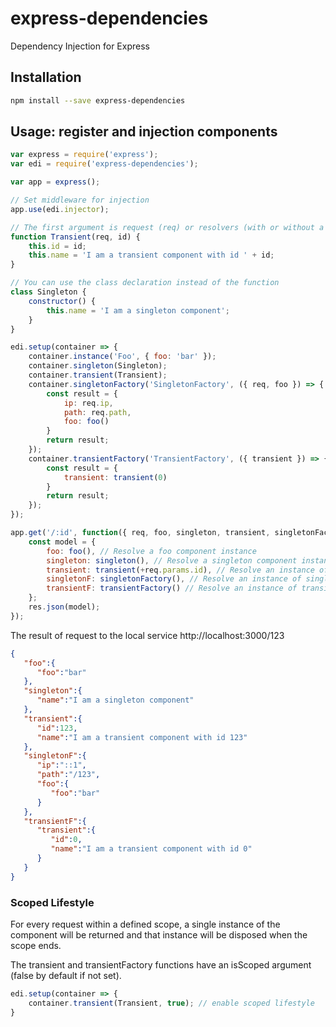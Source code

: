 # express-dependencies

Dependency Injection for Express

## Installation

```sh
npm install --save express-dependencies
```

## Usage: register and injection components

```js
var express = require('express');
var edi = require('express-dependencies');

var app = express();

// Set middleware for injection
app.use(edi.injector);

// The first argument is request (req) or resolvers (with or without a request), for example: Transient({ foo, singleton, req }, id) {
function Transient(req, id) {
    this.id = id;
    this.name = 'I am a transient component with id ' + id;
}

// You can use the class declaration instead of the function
class Singleton {
    constructor() {
        this.name = 'I am a singleton component';
    }
}

edi.setup(container => {
    container.instance('Foo', { foo: 'bar' });
    container.singleton(Singleton);
    container.transient(Transient);
    container.singletonFactory('SingletonFactory', ({ req, foo }) => {
        const result = {
            ip: req.ip,
            path: req.path,
            foo: foo()
        }
        return result;
    });
    container.transientFactory('TransientFactory', ({ transient }) => {
        const result = {
            transient: transient(0)
        }
        return result;
    });
});

app.get('/:id', function({ req, foo, singleton, transient, singletonFactory, transientFactory }, res, next) {
    const model = {
        foo: foo(), // Resolve a foo component instance
        singleton: singleton(), // Resolve a singleton component instance
        transient: transient(+req.params.id), // Resolve an instance of transient component with id
        singletonF: singletonFactory(), // Resolve an instance of singleton component created using a factory
        transientF: transientFactory() // Resolve an instance of transient component created using a factory
    };
    res.json(model);
});

```

The result of request to the local service http://localhost:3000/123

```json
{
   "foo":{
      "foo":"bar"
   },
   "singleton":{
      "name":"I am a singleton component"
   },
   "transient":{
      "id":123,
      "name":"I am a transient component with id 123"
   },
   "singletonF":{
      "ip":"::1",
      "path":"/123",
      "foo":{
         "foo":"bar"
      }
   },
   "transientF":{
      "transient":{
         "id":0,
         "name":"I am a transient component with id 0"
      }
   }
}
```

### Scoped Lifestyle

For every request within a defined scope, a single instance of the component will be returned and that instance will be disposed when the scope ends.

The transient and transientFactory functions have an isScoped argument (false by default if not set).

```js
edi.setup(container => {
    container.transient(Transient, true); // enable scoped lifestyle
}
```
